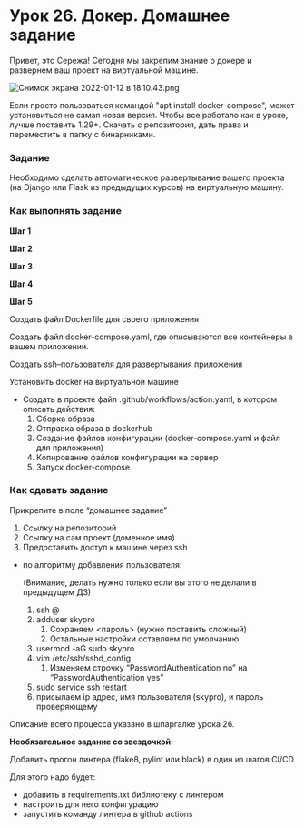 # Урок 26. Докер. Домашнее задание

Привет, это Сережа! Сегодня мы закрепим знание о докере и развернем ваш проект на виртуальной машине.

![Снимок экрана 2022-01-12 в 18.10.43.png](https://s3-us-west-2.amazonaws.com/secure.notion-static.com/f71a3938-e16d-4ec7-9887-4ce810d0fd41/Снимок_экрана_2022-01-12_в_18.10.43.png)

Если просто пользоваться командой "apt install docker-compose", может установиться не самая новая версия. Чтобы все работало как в уроке, лучше поставить 1.29+. Скачать с репозитория, дать права и переместить в папку с бинарниками.

### Задание

Необходимо сделать автоматическое развертывание вашего проекта (на Django или Flask из предыдущих курсов) на виртуальную машину.

### Как выполнять задание

**Шаг 1** 

**Шаг 2** 

**Шаг 3** 

**Шаг 4** 

**Шаг 5** 

Создать файл Dockerfile для своего приложения

Создать файл docker-compose.yaml, где описываются все контейнеры в вашем приложении.

Создать ssh–пользователя для развертывания приложения

Установить docker на виртуальной машине

- Создать в проекте файл .github/workflows/action.yaml, в котором описать действия:
    1. Сборка образа
    2. Отправка образа в dockerhub
    3. Создание файлов конфигурации (docker-compose.yaml и файл для приложения)
    4. Копирование файлов конфигурации на сервер
    5. Запуск docker-compose

### Как сдавать задание

Прикрепите в поле “домашнее задание” 

1. Ссылку на репозиторий
2. Ссылку на сам проект (доменное имя)
3. Предоставить доступ к машине через ssh
- по алгоритму добавления пользователя:
    
    (Внимание, делать нужно только если вы этого не делали в предыдущем ДЗ)
    
    1. ssh <user>@<ip>
    2. adduser skypro
        1. Сохраняем <пароль> (нужно поставить сложный)
        2. Остальные настройки оставляем по умолчанию
    3. usermod -aG sudo skypro
    4. vim /etc/ssh/sshd_config
        1. Изменяем строчку “PasswordAuthentication no” на “PasswordAuthentication yes”
    5. sudo service ssh restart
    6. присылаем ip адрес, имя пользователя (skypro), и пароль проверяющему

Описание всего процесса указано в шпаргалке урока 26.

**Необязательное задание со звездочкой:**

Добавить прогон линтера (flake8, pylint или black) в один из шагов CI/CD

Для этого надо будет:

- добавить в requirements.txt библиотеку с линтером
- настроить для него конфигурацию
- запустить команду линтера в github actions
